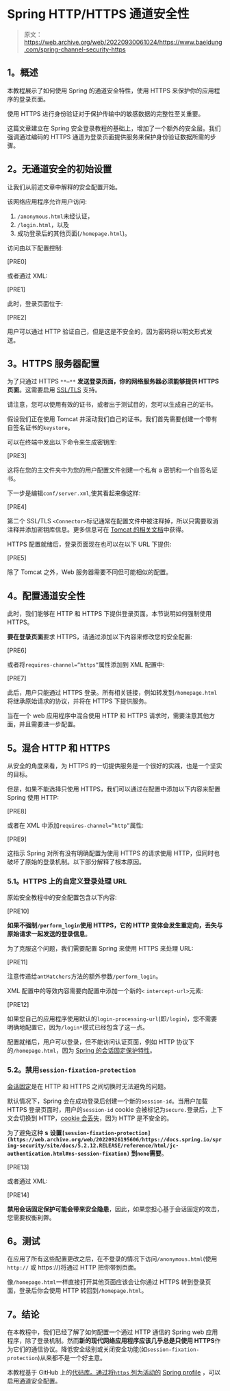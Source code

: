 # Spring HTTP/HTTPS 通道安全性

> 原文：<https://web.archive.org/web/20220930061024/https://www.baeldung.com/spring-channel-security-https>

## **1。概述**

本教程展示了如何使用 Spring 的通道安全特性，使用 HTTPS 来保护你的应用程序的登录页面。

使用 HTTPS 进行身份验证对于保护传输中的敏感数据的完整性至关重要。

这篇文章建立在 Spring 安全登录教程的基础上，增加了一个额外的安全层。我们强调通过编码的 HTTPS 通道为登录页面提供服务来保护身份验证数据所需的步骤。

## **2。无通道安全的初始设置**

让我们从前述文章中解释的安全配置开始。

该网络应用程序允许用户访问:

1.  `/anonymous.html`未经认证，
2.  `/login.html`，以及
3.  成功登录后的其他页面(`/homepage.html`)。

访问由以下配置控制:

[PRE0]

或者通过 XML:

[PRE1]

此时，登录页面位于:

[PRE2]

用户可以通过 HTTP 验证自己，但是这是不安全的，因为密码将以明文形式发送。

## **3。HTTPS 服务器配置**

为了只通过 HTTPS `**–**` **发送登录页面，你的网络服务器必须能够提供 HTTPS 页面**。这需要启用 [SSL/TLS](https://web.archive.org/web/20220926195606/https://en.wikipedia.org/wiki/Transport_Layer_Security) 支持。

请注意，您可以使用有效的证书，或者出于测试目的，您可以生成自己的证书。

假设我们正在使用 Tomcat 并滚动我们自己的证书。我们首先需要创建一个带有自签名证书的`keystore`。

可以在终端中发出以下命令来生成密钥库:

[PRE3]

这将在您的主文件夹中为您的用户配置文件创建一个私有 a 密钥和一个自签名证书。

下一步是编辑`conf/server.xml`,使其看起来像这样:

[PRE4]

第二个 SSL/TLS `<Connector>`标记通常在配置文件中被注释掉，所以只需要取消注释并添加密钥库信息。更多信息可在 [Tomcat 的相关文档](https://web.archive.org/web/20220926195606/https://tomcat.apache.org/tomcat-8.0-doc/ssl-howto.html)中获得。

HTTPS 配置就绪后，登录页面现在也可以在以下 URL 下提供:

[PRE5]

除了 Tomcat 之外，Web 服务器需要不同但可能相似的配置。

## **4。配置通道安全性**

此时，我们能够在 HTTP 和 HTTPS 下提供登录页面。本节说明如何强制使用 HTTPS。

**要在登录页面**要求 HTTPS，请通过添加以下内容来修改您的安全配置:

[PRE6]

或者将`requires-channel=”https”`属性添加到 XML 配置中:

[PRE7]

此后，用户只能通过 HTTPS 登录。所有相关链接，例如转发到`/homepage.html`将继承原始请求的协议，并将在 HTTPS 下提供服务。

当在一个 web 应用程序中混合使用 HTTP 和 HTTPS 请求时，需要注意其他方面，并且需要进一步配置。

## **5。混合 HTTP 和 HTTPS**

从安全的角度来看，为 HTTPS 的一切提供服务是一个很好的实践，也是一个坚实的目标。

但是，如果不能选择只使用 HTTPS，我们可以通过在配置中添加以下内容来配置 Spring 使用 HTTP:

[PRE8]

或者在 XML 中添加`requires-channel=”http”`属性:

[PRE9]

这指示 Spring 对所有没有明确配置为使用 HTTPS 的请求使用 HTTP，但同时也破坏了原始的登录机制。以下部分解释了根本原因。

### **5.1。HTTPS 上的自定义登录处理 URL**

原始安全教程中的安全配置包含以下内容:

[PRE10]

**如果不强制`/perform_login`使用 HTTPS，它的 HTTP 变体会发生重定向，丢失与原始请求一起发送的登录信息**。

为了克服这个问题，我们需要配置 Spring 来使用 HTTPS 来处理 URL:

[PRE11]

注意传递给`antMatchers`方法的额外参数`/perform_login`。

XML 配置中的等效内容需要向配置中添加一个新的`<` `intercept-url>`元素:

[PRE12]

如果您自己的应用程序使用默认的`login-processing-url`(即`/login`)，您不需要明确地配置它，因为`/login*`模式已经包含了这一点。

配置就绪后，用户可以登录，但不能访问认证页面，例如 HTTP 协议下的`/homepage.html`，因为 [Spring 的会话固定保护特性](https://web.archive.org/web/20220926195606/https://docs.spring.io/spring-security/site/docs/current/api/org/springframework/security/web/authentication/session/SessionFixationProtectionStrategy.html)。

### **5.2。禁用`session-fixation-protection`**

[会话固定](https://web.archive.org/web/20220926195606/https://en.wikipedia.org/wiki/Session_fixation)是在 HTTP 和 HTTPS 之间切换时无法避免的问题。

默认情况下，Spring 会在成功登录后创建一个新的`session-id`。当用户加载 HTTPS 登录页面时，用户的`session-id` cookie 会被标记为`secure.`登录后，上下文会切换到 HTTP，[cookie 会丢失](https://web.archive.org/web/20220926195606/https://docs.spring.io/spring-security/site/faq/faq.html#faq-tomcat-https-session)，因为 HTTP 是不安全的。

为了避免这种 **s** **设置`[session-fixation-protection](https://web.archive.org/web/20220926195606/https://docs.spring.io/spring-security/site/docs/5.2.12.RELEASE/reference/html/jc-authentication.html#ns-session-fixation)` 到`none`需要**。

[PRE13]

或者通过 XML:

[PRE14]

**禁用会话固定保护可能会带来安全隐患**，因此，如果您担心基于会话固定的攻击，您需要权衡利弊。

## **6。测试**

在应用了所有这些配置更改之后，在不登录的情况下访问`/anonymous.html`(使用`http://` 或 https://)将通过 HTTP 把你带到页面。

像`/homepage.html`一样直接打开其他页面应该会让你通过 HTTPS 转到登录页面，登录后你会使用 HTTP 转回到`/homepage.html`。

## **7。结论**

在本教程中，我们已经了解了如何配置一个通过 HTTP 通信的 Spring web 应用程序，除了登录机制。然而**新的现代网络应用程序应该几乎总是只使用 HTTPS**作为它们的通信协议。降低安全级别或关闭安全功能(如`session-fixation-protection`)从来都不是一个好主意。

本教程基于 GitHub 上的[代码库。通过将`https` 列为活动的](https://web.archive.org/web/20220926195606/https://github.com/eugenp/tutorials/tree/master/spring-security-modules/spring-security-web-login) [Spring profile](/web/20220926195606/https://www.baeldung.com/spring-profiles) ，可以启用通道安全配置。